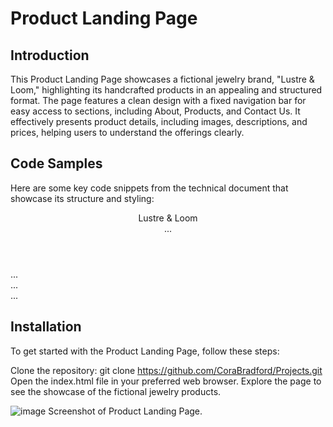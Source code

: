 # Product Landing Page

## Introduction

This Product Landing Page showcases a fictional jewelry brand, "Lustre & Loom," highlighting its handcrafted products in an appealing and structured format. The page features a clean design with a fixed navigation bar for easy access to sections, including About, Products, and Contact Us. It effectively presents product details, including images, descriptions, and prices, helping users to understand the offerings clearly.

## Code Samples

Here are some key code snippets from the technical document that showcase its structure and styling:

<!DOCTYPE html>
<html lang="en">
<head>
  <meta charset="UTF-8">
  <meta name="viewport" content="width=device-width, initial-scale=1.0">
  <title>Product Landing Page</title>
  <link rel="stylesheet" href="styles.css">
</head>
<body>
  <header>
    <div class="logo">Lustre & Loom</div>
    <nav id="nav-bar">...</nav>
  </header>
  <main>
    <section id="about">...</section>
    <section id="products">...</section>
    <section id="contact-us">...</section>
  </main>
</body>
</html>


## Installation

To get started with the Product Landing Page, follow these steps:

Clone the repository:
git clone https://github.com/CoraBradford/Projects.git
Open the index.html file in your preferred web browser.
Explore the page to see the showcase of the fictional jewelry products.

![image](https://github.com/user-attachments/assets/aed9d77d-c57b-480d-b5bf-1e30eb6d1bb2)
Screenshot of Product Landing Page.
